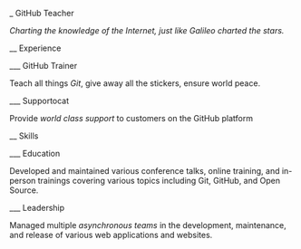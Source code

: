 _ GitHub Teacher

_Charting the knowledge of the Internet, just like Galileo charted the stars._

__ Experience

___ GitHub Trainer

Teach all things *Git*, give away all the stickers, ensure world peace.

<!--
  Note here: Learners -- yup, you found the error!
  Course maintainers -- leave the italics with * instead of _ for the error case.
-->

___ Supportocat

Provide *world class support* to customers on the GitHub platform

__ Skills

___ Education

Developed and maintained various conference talks, online training, and in-person trainings covering various topics including Git, GitHub, and Open Source.

___ Leadership

Managed multiple *asynchronous teams* in the development, maintenance, and release of various web applications and websites.
